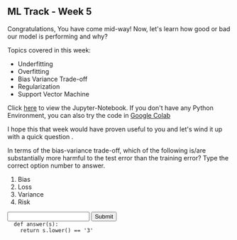 ## ML Track - Week 5
Congratulations, You have come mid-way!
Now, let's learn how good or bad our model is performing and why?

Topics covered in this week:
- Underfitting
- Overfitting
- Bias Variance Trade-off
- Regularization
- Support Vector Machine

Click [here](https://github.com/kabirnagpal/SoA-ML-14/blob/master/week%206.ipynb) to view the Jupyter-Notebook.
If you don't have any Python Environment, you can also try the code in [Google Colab](https://colab.research.google.com/)

I hope this that week would have proven useful to you and let's wind it up with a quick question .

In terms of the bias-variance trade-off, which of the following is/are substantially more harmful to the test error than the training error? Type the correct option number to answer.

1. Bias
2. Loss
3. Variance
4. Risk


<form method='POST'>
  <input name='answer'>
  <input type='submit' value='Submit'>
  <code class='code_checker'>
  def answer(s):
  	return s.lower() == '3'
  </code>
</form>
